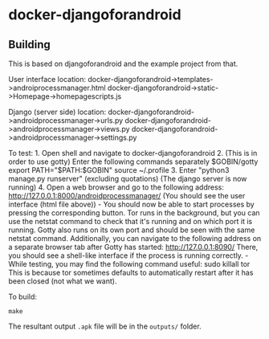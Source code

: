 # docker-djangoforandroid

## Building

This is based on djangoforandroid and the example project from that. 

User interface location: 
    docker-djangoforandroid->templates->androiprocessmanager.html
    docker-djangoforandroid->static->Homepage->homepagescripts.js
    
Django (server side) location:
    docker-djangoforandroid->androidprocessmanager->urls.py
    docker-djangoforandroid->androidprocessmanager->views.py
    docker-djangoforandroid->androidprocessmanager->settings.py
    
To test:
    1. Open shell and navigate to docker-djangoforandroid
    2. (This is in order to use gotty) Enter the following commands separately
        $GOBIN/gotty
        export PATH="$PATH:$GOBIN" 
        source ~/.profile
    3. Enter "python3 manage.py runserver"  (excluding quotations)
        (The django server is now running)
    4. Open a web browser and go to the following address:
        http://127.0.0.1:8000/androidprocessmanager/
        (You should see the user interface (html file above))
    - You should now be able to start processes by pressing the corresponding 
      button. Tor runs in the background, but you can use the netstat command to 
      check that it's running and on which port it is running. Gotty also runs on
      its own port and should be seen with the same netstat command. Additionally,
      you can navigate to the following address on a separate browser tab after
      Gotty has started:
        http://127.0.0.1:8090/
      There, you should see a shell-like interface if the process is running correctly.
    - While testing, you may find the following command useful:
        sudo killall tor
      This is because tor sometimes defaults to automatically restart after it has been 
      closed (not what we want).



To build:

    make

The resultant output `.apk` file will be in the `outputs/` folder.

